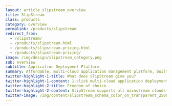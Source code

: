 ```yaml
---
layout: article_slipstream_overview
title: SlipStream
class: products
category: overview
permalink: /products/slipstream
redirect_from:
  - /slipstream/
  - /products/slipstream.html
  - /products/slipstream-pricing.html
  - /products/slipstream-pricing/
image: /img/design/slipstream_category.png
sub: overview
subtitle: Application Deployment Platform
summary: Affordable, multi-cloud application management platform, built on open source professional software, for the enterprise, with love.
twitter-highlight-1-title: What does SlipStream give you?
twitter-highlight-1-content: 1-click multi-cloud application deployment platform. Real multi-cloud software solution built on open source software
twitter-highlight-2-title: Freedom of choice
twitter-highlight-2-content: SlipStream supports all mainstream clouds.
twitter-image: /img/content/slipstream_schema_color_on_transparent_2500px.png
---
```


